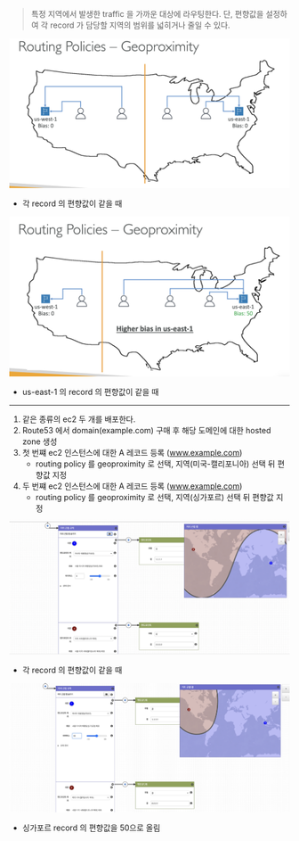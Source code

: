 

> 특정 지역에서 발생한 traffic 을 가까운 대상에 라우팅한다. 단, 편향값을 설정하여 각 record 가 담당할 지역의 범위를 넓히거나 줄일 수 있다.

![](images/geoproximity_1.png)
- 각 record 의 편향값이 같을 때


![](images/geoproximity_2.png)
- us-east-1 의 record 의 편향값이 같을 때

---


1. 같은 종류의 ec2 두 개를 배포한다.
2. Route53 에서 domain(example.com) 구매 후 해당 도메인에 대한 hosted zone 생성
3. 첫 번쨰 ec2 인스턴스에 대한 A 레코드 등록 (www.example.com)
    - routing policy 를 geoproximity 로 선택, 지역(미국-캘리포니아) 선택 뒤 편향값 지정
4. 두 번쨰 ec2 인스턴스에 대한 A 레코드 등록 (www.example.com)
    - routing policy 를 geoproximity 로 선택, 지역(싱가포르) 선택 뒤 편향값 지정



![](images/geoproximity_3.png)
- 각 record 의 편향값이 같을 때


![](images/geoproximity_4.png)
- 싱가포르 record 의 편향값을 50으로 올림